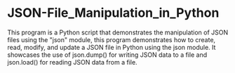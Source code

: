 # JSON-File_Manipulation_in_Python
This program is a Python script that demonstrates the manipulation of JSON files using the "json" module, this program demonstrates how to create, read, modify, and update a JSON file in Python using the json module. It showcases the use of json.dump() for writing JSON data to a file and json.load() for reading JSON data from a file.
